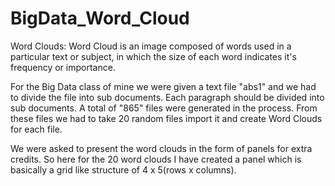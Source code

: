 # BigData_Word_Cloud
Word Clouds: Word Cloud is an image composed of words used in a particular text or subject, in which the size of each word indicates it's frequency or importance.  

For the Big Data class of mine we were given a text file "abs1" and we had to divide the file into sub documents. Each paragraph should be divided into sub documents. A total of "865" files were generated in the process.  From these files we had to take 20 random files import it and create Word Clouds for each file.   

We were asked to present the word clouds in the form of panels for extra credits. So here for the 20 word clouds I have created a panel which is basically a grid like structure of 4 x 5(rows x columns).
